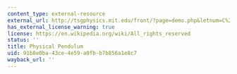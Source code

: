 ```yaml
---
content_type: external-resource
external_url: http://tsgphysics.mit.edu/front/?page=demo.php&letnum=C%207&show=0
has_external_license_warning: true
license: https://en.wikipedia.org/wiki/All_rights_reserved
status: ''
title: Physical Pendulum
uid: 91b8e0ba-43ce-4e59-a0fb-b7b856a1e8c7
wayback_url: ''
---
```

